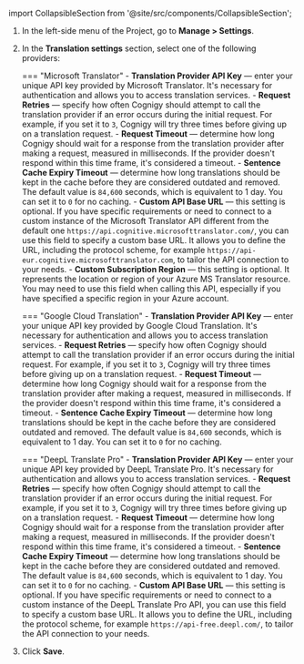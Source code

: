 import CollapsibleSection from '@site/src/components/CollapsibleSection';

1. In the left-side menu of the Project, go to **Manage > Settings**.
2. In the **Translation settings** section, select one of the following providers:

    === "Microsoft Translator"
        - **Translation Provider API Key** — enter your unique API key provided by Microsoft Translator. It's necessary for authentication and allows you to access translation services.
        - **Request Retries** — specify how often Cognigy should attempt to call the translation provider if an error occurs during the initial request. For example, if you set it to `3`, Cognigy will try three times before giving up on a translation request.
        - **Request Timeout** — determine how long Cognigy should wait for a response from the translation provider after making a request, measured in milliseconds. If the provider doesn't respond within this time frame, it's considered a timeout.
        - **Sentence Cache Expiry Timeout** — determine how long translations should be kept in the cache before they are considered outdated and removed. The default value is `84,600` seconds, which is equivalent to 1 day. You can set it to `0` for no caching.
        - **Custom API Base URL** — this setting is optional. If you have specific requirements or need to connect to a custom instance of the Microsoft Translator API different from the default one `https://api.cognitive.microsofttranslator.com/`, you can use this field to specify a custom base URL. It allows you to define the URL, including the protocol scheme, for example `https://api-eur.cognitive.microsofttranslator.com`, to tailor the API connection to your needs.
        - **Custom Subscription Region** — this setting is optional. It represents the location or region of your Azure MS Translator resource. You may need to use this field when calling this API, especially if you have specified a specific region in your Azure account.

    === "Google Cloud Translation"
        - **Translation Provider API Key** — enter your unique API key provided by Google Cloud Translation. It's necessary for authentication and allows you to access translation services.
        - **Request Retries** — specify how often Cognigy should attempt to call the translation provider if an error occurs during the initial request. For example, if you set it to `3`, Cognigy will try three times before giving up on a translation request.
        - **Request Timeout** — determine how long Cognigy should wait for a response from the translation provider after making a request, measured in milliseconds. If the provider doesn't respond within this time frame, it's considered a timeout.
        - **Sentence Cache Expiry Timeout** — determine how long translations should be kept in the cache before they are considered outdated and removed. The default value is `84,600` seconds, which is equivalent to 1 day. You can set it to `0` for no caching.

    === "DeepL Translate Pro"
        - **Translation Provider API Key** — enter your unique API key provided by DeepL Translate Pro. It's necessary for authentication and allows you to access translation services.
        - **Request Retries** — specify how often Cognigy should attempt to call the translation provider if an error occurs during the initial request. For example, if you set it to `3`, Cognigy will try three times before giving up on a translation request.
        - **Request Timeout** — determine how long Cognigy should wait for a response from the translation provider after making a request, measured in milliseconds. If the provider doesn't respond within this time frame, it's considered a timeout.
        - **Sentence Cache Expiry Timeout** — determine how long translations should be kept in the cache before they are considered outdated and removed. The default value is `84,600` seconds, which is equivalent to 1 day. You can set it to `0` for no caching.
        - **Custom API Base URL** — this setting is optional. If you have specific requirements or need to connect to a custom instance of the DeepL Translate Pro API, you can use this field to specify a custom base URL. It allows you to define the URL, including the protocol scheme, for example `https://api-free.deepl.com/`, to tailor the API connection to your needs.

3. Click **Save**.